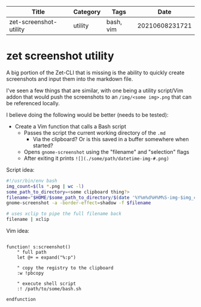|  Title | Category  | Tags  | Date |
| ------------ | ------------ | ------------ | ----|
| zet-screenshot-utility | utility  | bash, vim  | 20210608231721 |

# zet screenshot utility
A big portion of the Zet-CLI that is missing is the ability to quickly create
screenshots and input them into the markdown file.

I've seen a few things that are similar, with one being a utility script/Vim
addon that would push the screenshots to an `/img/<some img>.png` that can
be referenced locally.

I believe doing the following would be better (needs to be tested):
* Create a Vim function that calls a Bash script
    * Passes the script the current working directory of the `.md`
        * Via the clipboard? Or is this saved in a buffer somewhere when started?
    * Opens `gnome-screenshot` using the "filename" and "selection" flags
    * After exiting it prints `![](./some/path/datetime-img-#.png)`

Script idea:
```bash
#!/usr/bin/env bash
img_count=$(ls *.png | wc -l)
some_path_to_directory=<some clipboard thing?>
filename="$HOME/$some_path_to_directory/$(date '%Y%m%d%H%M%S-img-$img_count')"
gnome-screenshot -a -border-effect=shadow -f $filename

# uses xclip to pipe the full filename back
filename | xclip
```

Vim idea:
```vim

function! s:screenshot()
    " full path
    let @+ = expand("%:p")

    " copy the registry to the clipboard
    :w !pbcopy

    " execute shell script
    :! /path/to/some/bash.sh

endfunction

```

